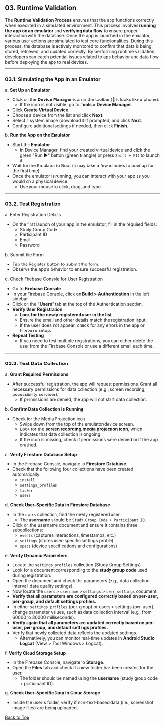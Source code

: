 
## 03. Runtime Validation

The **Runtime Validation Process** ensures that the app functions correctly when executed in a simulated environment. This process involves **running the app on an emulator** and **verifying data flow** to ensure proper interaction with the database. Once the app is launched in the emulator, various user actions are simulated to test core functionalities. During this process, the database is actively monitored to confirm that data is being stored, retrieved, and updated correctly. By performing runtime validation, developers can catch potential issues related to app behavior and data flow before deploying the app to real devices.

---

### 03.1. Simulating the App in an Emulator

a. **Set Up an Emulator**
  - Click on the **Device Manager** icon in the toolbar (📱 it looks like a phone).
    - If the icon is not visible, go to **Tools > Device Manager**.
  - Click **Create Virtual Device**.
  - Choose a device from the list and click **Next**.
  - Select a system image (download it if prompted) and click **Next**.
  - Configure additional settings if needed, then click **Finish**.

b. **Run the App on the Emulator**
  - Start the **Emulator**
    - In Device Manager, find your created virtual device and click the green "Run ▶" button (green triangle) or press `Shift + F10` to launch it.
  - Wait for the Emulator to Boot (it may take a few minutes to boot up for the first time).
  - Once the emulator is running, you can interact with your app as you would on a physical device.
    - Use your mouse to click, drag, and type.

---

### 03.2. Test Registration

a. Enter Registration Details
  - On the first launch of your app in the emulator, fill in the required fields:
    - Study Group Code
    - Participant ID
    - Email
    - Password

b. Submit the Form
  - Tap the Register button to submit the form.
  - Observe the app’s behavior to ensure successful registration.
  
c. Check Firebase Console for User Registration
  - Go to **Firebase Console**
  - In your Firebase Console, click on **Build > Authentication** in the left sidebar
  - Click on the "**Users**" tab at the top of the Authentication section.
  - **Verify User Registration**
    - **Look for the newly registered user in the list**.
    - Ensure the email and other details match the registration input.
    - If the user does not appear, check for any errors in the app or Firebase setup.
  - **Repeat Testing**
    - If you need to test multiple registrations, you can either delete the user from the Firebase Console or use a different email each time.

---

### 03.3. Test Data Collection

a. **Grant Required Permissions**
  - After successful registration, the app will request permissions. Grant all necessary permissions for data collection (e.g., screen recording, accessibility services).
    - If permissions are denied, the app will not start data collection.

b. **Confirm Data Collection Is Running**
  - Check for the Media Projection icon
    - Swipe down from the top of the emulator/device screen.
    - Look for the **screen recording/media projection icon**, which indicates that data collection is ongoing.
    - If the icon is missing, check if permissions were denied or if the app crashed.

c. **Verify Firestore Database Setup**
  - In the Firebase Console, navigate to **Firestore Database**.
  - Check that the following four collections have been created automatically:
    - `install`
    - `settings_profiles`
    - `ticker`
    - `users`
   
d. **Check User-Specific Data in Firestore Database**
  - In the `users` collection, find the newly registered user.
    - The **username** should be `Study Group Code + Participant ID`.
  - Click on the username document and ensure it contains three subcollections:
    - `events` (captures interactions, timestamps, etc.)
    - `settings` (stores user-specific settings profile)
    - `specs` (device specifications and configurations)

e. **Verify Dynamic Parameters** 
  - Locate the `settings_profiles` collection (Study Group Settings)
  - Look for a document corresponding to the **study group code** used during registration.
  - Open the document and check the parameters (e.g., data collection interval, data quality settings).
  - Now locate the `users` > `username` > `settings` > `user_settings` document.
  - **Verify that all parameters are configured correctly based on per-user, per-group, and default settings profiles.**
  - In either `settings_profiles` (per-group) or users > settings (per-user), change parameter values, such as data collection interval (e.g., from 60000 to 30000 milliseconds).
  - **Verify again that all parameters are updated correctly based on per-user, per-group, and default settings profiles.**
  - Verify that newly collected data reflects the updated settings.
    - Alternatively, you can monitor real-time updates in **Android Studio Logcat** (View > Tool Windows > Logcat).

f. **Verify Cloud Storage Setup**
  - In the Firebase Console, navigate to **Storage**.
  - Open the **Files** tab and check if a new folder has been created for the user.
    - The folder should be named using the **username** (study group code + participant ID).

g. **Check User-Specific Data in Cloud Storage**
  - Inside the user's folder, verify if non-text-based data (i.e., screenshot image files) are being uploaded.



[Back to Top](#top)

